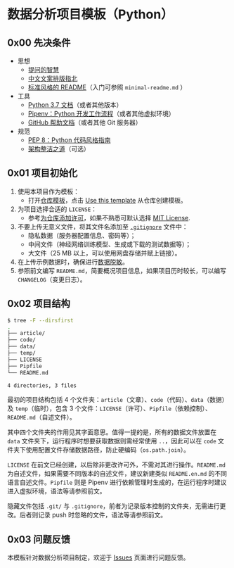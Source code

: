# 数据分析项目模板（Python）
## 0x00 先决条件
- 思想
    - [提问的智慧](https://github.com/tvvocold/How-To-Ask-Questions-The-Smart-Way/)
    - [中文文案排版指北](https://github.com/sparanoid/chinese-copywriting-guidelines/)
    - [标准风格的 README](https://github.com/RichardLitt/standard-readme/)（入门可参照 `minimal-readme.md` ）
- 工具
    - [Python 3.7 文档](https://docs.python.org/3.7/)（或者其他版本）
    - [Pipenv：Python 开发工作流程](https://github.com/pypa/pipenv/)（或者其他虚拟环境）
    - [GitHub 帮助文档](https://docs.github.com/en/github/)（或者其他 Git 服务器）
- 规范
    - [PEP 8：Python 代码风格指南](https://www.python.org/dev/peps/pep-0008/)
    - [架构整洁之道](https://blog.cleancoder.com/uncle-bob/2012/08/13/the-clean-architecture.html)（可选）


## 0x01 项目初始化
1. 使用本项目作为模板：
    - 打开[仓库模板](../../)，点击 <a class="btn btn-sm btn-primary ml-2" href="../../generate">Use this template</a> 从仓库创建模板。
2. 为项目选择合适的 `LICENSE`：
    - 参考[为仓库添加许可](https://docs.github.com/en/github/building-a-strong-community/adding-a-license-to-a-repository/)，如果不熟悉可默认选择 [MIT License](https://opensource.org/licenses/MIT/).
3. 不要上传无意义文件，将其文件名添加至 [`.gitignore`](https://docs.github.com/en/github/using-git/ignoring-files) 文件中：
    - 隐私数据（服务器配置信息、密码等）；
    - 中间文件（神经网络训练模型、生成或下载的测试数据等）；
    - 大文件（25 MB 以上，可以使用网盘存储并赋上链接）。
4. 在上传示例数据时，确保进行[数据脱敏](https://wiki.mbalib.com/wiki/数据脱敏)。
5. 参照前文编写 `README.md`，简要概况项目信息，如果项目历时较长，可以编写 `CHANGELOG`（变更日志）。


## 0x02 项目结构
```sh
$ tree -F --dirsfirst
.
├── article/
├── code/
├── data/
├── temp/
├── LICENSE
├── Pipfile
└── README.md

4 directories, 3 files
```

最初的项目结构包括 4 个文件夹：`article`（文章）、`code`（代码）、`data`（数据）及 `temp`（临时），包含 3 个文件：`LICENSE`（许可）、`Pipfile`（依赖控制）、`README.md`（自述文件）。

其中四个文件夹的作用见其字面意思。值得一提的是，所有的数据文件放置在 `data` 文件夹下，运行程序时想要获取数据则需经常使用 `..`，因此可以在 `code` 文件夹下使用配置文件存储数据路径，防止硬编码（`os.path.join`）。

`LICENSE` 在前文已经创建，以后除非更改许可外，不需对其进行操作。`README.md` 为自述文件，如果需要不同版本的自述文件，建议新建类似 `README.en.md` 的不同语言自述文件。`Pipfile` 则是 Pipenv 进行依赖管理时生成的，在运行程序时建议进入虚拟环境，语法等请参照前文。

隐藏文件包括 `.git/` 与 `.gitignore`，前者为记录版本控制的文件夹，无需进行更改。后者则记录 push 时忽略的文件，语法等请参照前文。


## 0x03 问题反馈
本模板针对数据分析项目制定，欢迎于 [Issues](../../issues) 页面进行问题反馈。
